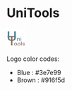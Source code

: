 # UniTools

<img height="42" width="42" src="https://github.com/fatherboard/UniTools/blob/master/Logo/UniTools%20Logo.png"/>

Logo color codes: 

* Blue  : #3e7e99
* Brown : #916f5d
